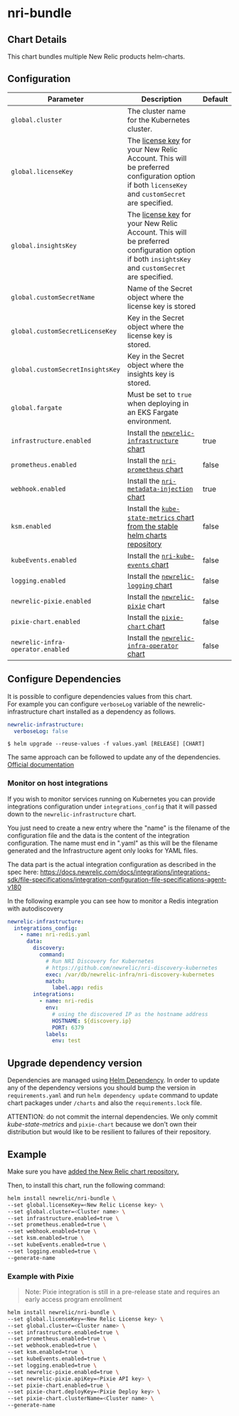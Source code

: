 # nri-bundle

## Chart Details

This chart bundles multiple New Relic products helm-charts.

## Configuration

| Parameter                         | Description                                                                                                                                          | Default |
|-----------------------------------|------------------------------------------------------------------------------------------------------------------------------------------------------|---------|
| `global.cluster`                  | The cluster name for the Kubernetes cluster.                                                                                                         |         |
| `global.licenseKey`               | The [license key][1] for your New Relic Account. This will be preferred configuration option if both `licenseKey` and `customSecret` are specified.  |         |
| `global.insightsKey`              | The [license key][1] for your New Relic Account. This will be preferred configuration option if both `insightsKey` and `customSecret` are specified. |         |
| `global.customSecretName`         | Name of the Secret object where the license key is stored                                                                                            |         |
| `global.customSecretLicenseKey`   | Key in the Secret object where the license key is stored.                                                                                            |         |
| `global.customSecretInsightsKey`  | Key in the Secret object where the insights key is stored.                                                                                           |         |
| `global.fargate`                  | Must be set to `true` when deploying in an EKS Fargate environment.                                                                                  |         |
| `infrastructure.enabled`          | Install the [`newrelic-infrastructure` chart][3]                                                                                                     | true    |
| `prometheus.enabled`              | Install the [`nri-prometheus` chart][4]                                                                                                              | false   |
| `webhook.enabled`                 | Install the [`nri-metadata-injection` chart][5]                                                                                                      | true    |
| `ksm.enabled`                     | Install the [`kube-state-metrics` chart from the stable helm charts repository][2]                                                                   | false   |
| `kubeEvents.enabled`              | Install the [`nri-kube-events` chart][6]                                                                                                             | false   |
| `logging.enabled`                 | Install the [`newrelic-logging` chart][7]                                                                                                            | false   |
| `newrelic-pixie.enabled`          | Install the [`newrelic-pixie`][8] chart                                                                                                              | false   |
| `pixie-chart.enabled`             | Install the [`pixie-chart` chart][9]                                                                                                                 | false   |
| `newrelic-infra-operator.enabled` | Install the [`newrelic-infra-operator` chart][10]                                                                                                    | false   |

## Configure Dependencies

It is possible to configure dependencies values from this chart.  
For example you can configure `verboseLog` variable of the newrelic-infrastructure chart installed as a dependency as follows.

``` yaml
newrelic-infrastructure:
  verboseLog: false
```

```
$ helm upgrade --reuse-values -f values.yaml [RELEASE] [CHART]
```

The same approach can be followed to update any of the dependencies. [Official documentation](https://helm.sh/docs/chart_template_guide/subcharts_and_globals)

### Monitor on host integrations

If you wish to monitor services running on Kubernetes you can provide integrations
configuration under `integrations_config` that it will passed down to the `newrelic-infrastructure` chart.

You just need to create a new entry where the "name" is the filename of the configuration file and the data is the content of
the integration configuration. The name must end in ".yaml" as this will be the
filename generated and the Infrastructure agent only looks for YAML files. 

The data part is the actual integration configuration as described in the spec here:
https://docs.newrelic.com/docs/integrations/integrations-sdk/file-specifications/integration-configuration-file-specifications-agent-v180

In the following example you can see how to monitor a Redis integration with autodiscovery

```yaml
newrelic-infrastructure:
  integrations_config:
    - name: nri-redis.yaml
      data:
        discovery:
          command:
            # Run NRI Discovery for Kubernetes
            # https://github.com/newrelic/nri-discovery-kubernetes
            exec: /var/db/newrelic-infra/nri-discovery-kubernetes
            match:
              label.app: redis
        integrations:
          - name: nri-redis
            env:
              # using the discovered IP as the hostname address
              HOSTNAME: ${discovery.ip}
              PORT: 6379
            labels:
              env: test
```
## Upgrade dependency version

Dependencies are managed using [Helm Dependency](https://helm.sh/docs/helm/helm_dependency/). 
In order to update any of the dependency versions you should bump the version in `requirements.yaml` and run `helm dependency update` 
command to update chart packages under `/charts` and also the `requirements.lock` file.

ATTENTION: do not commit the internal dependencies. We only commit *kube-state-metrics* and `pixie-chart` because we 
don't own their distribution but would like to be resilient to failures of their repository.

## Example

Make sure you have [added the New Relic chart repository.](../../README.md#installing-charts)

Then, to install this chart, run the following command:

```sh
helm install newrelic/nri-bundle \
--set global.licenseKey=<New Relic License key> \
--set global.cluster=<Cluster name> \
--set infrastructure.enabled=true \
--set prometheus.enabled=true \
--set webhook.enabled=true \
--set ksm.enabled=true \
--set kubeEvents.enabled=true \
--set logging.enabled=true \
--generate-name
```

### Example with Pixie

> Note: Pixie integration is still in a pre-release state and requires an early access program enrollment

```sh
helm install newrelic/nri-bundle \
--set global.licenseKey=<New Relic License key> \
--set global.cluster=<Cluster name> \
--set infrastructure.enabled=true \
--set prometheus.enabled=true \
--set webhook.enabled=true \
--set ksm.enabled=true \
--set kubeEvents.enabled=true \
--set logging.enabled=true \
--set newrelic-pixie.enabled=true \
--set newrelic-pixie.apiKey=<Pixie API key> \
--set pixie-chart.enabled=true \
--set pixie-chart.deployKey=<Pixie Deploy key> \
--set pixie-chart.clusterName=<Cluster name> \ 
--generate-name
```

[1]: https://docs.newrelic.com/docs/accounts/install-new-relic/account-setup/license-key
[2]: https://github.com/kubernetes/kube-state-metrics/tree/master/charts/kube-state-metrics
[3]: https://github.com/newrelic/helm-charts/tree/master/charts/newrelic-infrastructure
[4]: https://github.com/newrelic/helm-charts/tree/master/charts/nri-prometheus
[5]: https://github.com/newrelic/helm-charts/tree/master/charts/nri-metadata-injection
[6]: https://github.com/newrelic/helm-charts/tree/master/charts/nri-kube-events
[7]: https://github.com/newrelic/helm-charts/tree/master/charts/newrelic-logging
[8]: https://github.com/newrelic/helm-charts/tree/master/charts/newrelic-pixie
[9]: https://docs.pixielabs.ai/installing-pixie/install-schemes/helm/#3.-deploy
[10]: https://github.com/newrelic/helm-charts/tree/master/charts/newrelic-infra-operator